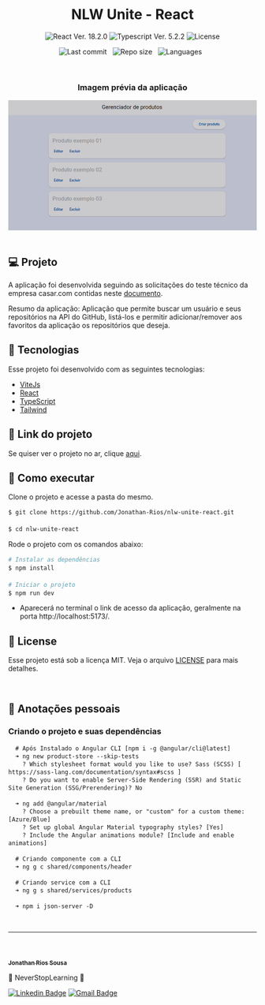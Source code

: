 <h1 align="center">NLW Unite - React</h1>

<p align="center">
  <img 
    src="https://img.shields.io/badge/React-18.2.0-blue" 
    alt="React Ver. 18.2.0"
  />
  <img 
    src="https://img.shields.io/badge/Typescript-5.2.2-blue"
    alt="Typescript Ver. 5.2.2" 
  />
  <img 
    alt="License"
    src="https://img.shields.io/static/v1?label=license&message=MIT&color=E51C44&labelColor=0A1033"
  />
</p>

<div align="center">

![Last commit](https://img.shields.io/github/last-commit/Jonathan-Rios/nlw-unite-react?color=4DA1CD "Last commit") &nbsp;
![Repo size](https://img.shields.io/github/repo-size/Jonathan-Rios/nlw-unite-react?color=4DA1CD "Repo size") &nbsp;
![Languages](https://img.shields.io/github/languages/count/Jonathan-Rios/nlw-unite-react?color=4DA1CD "Languages") &nbsp;

</div>

<br>

<h3 align="center">Imagem prévia da aplicação</h3>
 
<div align="center">
  <img src=".github/project-preview.png?style=flat" alt="Cover" />
</div>

<br>

## 💻 Projeto

A aplicação foi desenvolvida seguindo as solicitações do teste técnico da empresa casar.com contidas neste [documento](./CHALLENGE_README.md).

Resumo da aplicação: Aplicação que permite buscar um usuário e seus repositórios na API do GitHub, listá-los e permitir adicionar/remover aos favoritos da aplicação os repositórios que deseja.

## 🧪 Tecnologias

Esse projeto foi desenvolvido com as seguintes tecnologias:

- [ViteJs](https://vitejs.dev/)
- [React](https://reactjs.org)
- [TypeScript](https://www.typescriptlang.org/)
- [Tailwind](https://tailwindcss.com/)

## 🔗 Link do projeto

Se quiser ver o projeto no ar, clique [aqui](https://nlw-unite-react.vercel.app/).

## 🚀 Como executar

Clone o projeto e acesse a pasta do mesmo.

```bash
$ git clone https://github.com/Jonathan-Rios/nlw-unite-react.git

$ cd nlw-unite-react
```

Rode o projeto com os comandos abaixo:

```bash
# Instalar as dependências
$ npm install

# Iniciar o projeto
$ npm run dev
```

- Aparecerá no terminal o link de acesso da aplicação, geralmente na porta http://localhost:5173/.

## 📝 License

Esse projeto está sob a licença MIT. Veja o arquivo [LICENSE](./LICENSE.md) para mais detalhes.

<br />

## 📓 Anotações pessoais

<h3>Criando o projeto e suas dependências </h3>

```
  # Após Instalado o Angular CLI [npm i -g @angular/cli@latest]
  ➜ ng new product-store --skip-tests
    ? Which stylesheet format would you like to use? Sass (SCSS) [ https://sass-lang.com/documentation/syntax#scss ]
    ? Do you want to enable Server-Side Rendering (SSR) and Static Site Generation (SSG/Prerendering)? No

  ➜ ng add @angular/material
    ? Choose a prebuilt theme name, or "custom" for a custom theme: [Azure/Blue]
    ? Set up global Angular Material typography styles? [Yes]
    ? Include the Angular animations module? [Include and enable animations]

  # Criando componente com a CLI
  ➜ ng g c shared/components/header

  # Criando service com a CLI
  ➜ ng g s shared/services/products

  ➜ npm i json-server -D
```

<br />

---

<br />

<a href="https://github.com/Jonathan-Rios">
 <img src="https://github.com/Jonathan-Rios.png" width="100px;" alt="" />
 <br />
 <sub><b>Jonathan Rios Sousa</b></sub></a>

💠 NeverStopLearning 💠

[![Linkedin Badge](https://img.shields.io/badge/-Jonathan-blue?style=flat-square&logo=Linkedin&logoColor=white&link=https://www.linkedin.com/in/jonathan-rios-sousa-19b3431b6/)](https://www.linkedin.com/in/jonathan-rios-sousa-19b3431b6/)
[![Gmail Badge](https://img.shields.io/badge/-jonathan.riosousa@gmail.com-c14438?style=flat-square&logo=Gmail&logoColor=white&link=mailto:jonathan.riosousa@gmail.com)](mailto:jonathan.riosousa@gmail.com)
